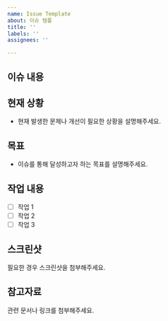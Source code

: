 ```yaml
---
name: Issue Template
about: 이슈 템플
title: ''
labels: ''
assignees: ''

---
```


## 이슈 내용

## 현재 상황
- 현재 발생한 문제나 개선이 필요한 상황을 설명해주세요.

## 목표
- 이슈를 통해 달성하고자 하는 목표를 설명해주세요.

## 작업 내용
- [ ] 작업 1
- [ ] 작업 2
- [ ] 작업 3

## 스크린샷
필요한 경우 스크린샷을 첨부해주세요.

## 참고자료
관련 문서나 링크를 첨부해주세요.
